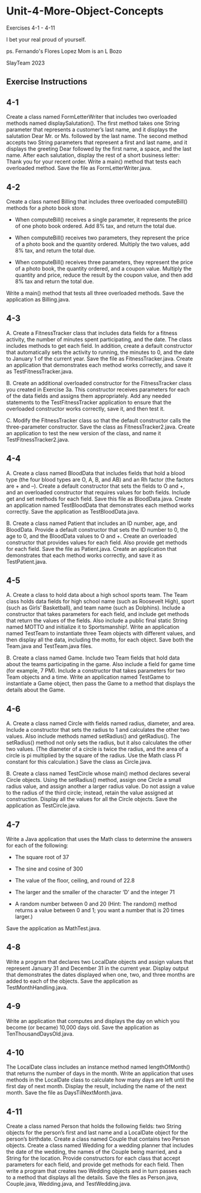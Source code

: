# Unit-4-More-Object-Concepts
Exercises 4-1 - 4-11

I bet your real proud of yourself. 

ps. Fernando's Flores Lopez Mom is an L Bozo

SlayTeam 2023

Exercise Instructions
-----------------------------------------------
4-1
--
Create a class named FormLetterWriter that includes two overloaded methods named displaySalutation(). The first method takes one String parameter that represents a customer’s last name, and it displays the salutation Dear Mr. or Ms. followed by the last name. The second method accepts two String parameters that represent a first and last name, and it displays the greeting Dear followed by the first name, a space, and the last name. After each salutation, display the rest of a short business letter: Thank you for your recent order. Write a main() method that tests each overloaded method. Save the file as FormLetterWriter.java.

4-2
--
Create a class named Billing that includes three overloaded computeBill() methods for a photo book store.

 - When computeBill() receives a single parameter, it represents the price of one photo book ordered. Add 8% tax, and return the total due.

 - When computeBill() receives two parameters, they represent the price of a photo book and the quantity ordered. Multiply the two values, add 8% tax, and return the total due.

- When computeBill() receives three parameters, they represent the price of a photo book, the quantity ordered, and a coupon value. Multiply the quantity and price, reduce the result by the coupon value, and then add 8% tax and return the total due.

Write a main() method that tests all three overloaded methods. Save the application as Billing.java.

4-3
--
A. Create a FitnessTracker class that includes data fields for a fitness activity, the number of minutes spent participating, and the date. The class includes methods to get each field. In addition, create a default constructor that automatically sets the activity to running, the minutes to 0, and the date to January 1 of the current year. Save the file as FitnessTracker.java. Create an application that demonstrates each method works correctly, and save it as TestFitnessTracker.java.

B. Create an additional overloaded constructor for the FitnessTracker class you created in Exercise 3a. This constructor receives parameters for each of the data fields and assigns them appropriately. Add any needed statements to the TestFitnessTracker application to ensure that the overloaded constructor works correctly, save it, and then test it.

C. Modify the FitnessTracker class so that the default constructor calls the three-parameter constructor. Save the class as FitnessTracker2.java. Create an application to test the new version of the class, and name it TestFitnessTracker2.java.

4-4
--
A. Create a class named BloodData that includes fields that hold a blood type (the four blood types are O, A, B, and AB) and an Rh factor (the factors are + and –). Create a default constructor that sets the fields to O and +, and an overloaded constructor that requires values for both fields. Include get and set methods for each field. Save this file as BloodData.java. Create an application named TestBloodData that demonstrates each method works correctly. Save the application as TestBloodData.java.

B. Create a class named Patient that includes an ID number, age, and BloodData. Provide a default constructor that sets the ID number to 0, the age to 0, and the BloodData values to O and +. Create an overloaded constructor that provides values for each field. Also provide get methods for each field. Save the file as Patient.java. Create an application that demonstrates that each method works correctly, and save it as TestPatient.java.

4-5
--
A. Create a class to hold data about a high school sports team. The Team class holds data fields for high school name (such as Roosevelt High), sport (such as Girls’ Basketball), and team name (such as Dolphins). Include a constructor that takes parameters for each field, and include get methods that return the values of the fields. Also include a public final static String named MOTTO and initialize it to Sportsmanship!. Write an application named TestTeam to instantiate three Team objects with different values, and then display all the data, including the motto, for each object. Save both the Team.java and TestTeam.java files.

B. Create a class named Game. Include two Team fields that hold data about the teams participating in the game. Also include a field for game time (for example, 7 PM). Include a constructor that takes parameters for two Team objects and a time. Write an application named TestGame to instantiate a Game object, then pass the Game to a method that displays the details about the Game.

4-6
--
A. Create a class named Circle with fields named radius, diameter, and area. Include a constructor that sets the radius to 1 and calculates the other two values. Also include methods named setRadius() and getRadius(). The setRadius() method not only sets the radius, but it also calculates the other two values. (The diameter of a circle is twice the radius, and the area of a circle is pi multiplied by the square of the radius. Use the Math class PI constant for this calculation.) Save the class as Circle.java.

B. Create a class named TestCircle whose main() method declares several Circle objects. Using the setRadius() method, assign one Circle a small radius value, and assign another a larger radius value. Do not assign a value to the radius of the third circle; instead, retain the value assigned at construction. Display all the values for all the Circle objects. Save the application as TestCircle.java.

4-7
--
Write a Java application that uses the Math class to determine the answers for each of the following:

- The square root of 37

- The sine and cosine of 300

- The value of the floor, ceiling, and round of 22.8

- The larger and the smaller of the character ‘D’ and the integer 71

- A random number between 0 and 20 (Hint: The random() method returns a value between 0 and 1; you want a number that is 20 times larger.)

Save the application as MathTest.java.

4-8
--
Write a program that declares two LocalDate objects and assign values that represent January 31 and December 31 in the current year. Display output that demonstrates the dates displayed when one, two, and three months are added to each of the objects. Save the application as TestMonthHandling.java.

4-9
--
Write an application that computes and displays the day on which you become (or became) 10,000 days old. Save the application as TenThousandDaysOld.java.

4-10
--
The LocalDate class includes an instance method named lengthOfMonth() that returns the number of days in the month. Write an application that uses methods in the LocalDate class to calculate how many days are left until the first day of next month. Display the result, including the name of the next month. Save the file as DaysTilNextMonth.java.

4-11
--
Create a class named Person that holds the following fields: two String objects for the person’s first and last name and a LocalDate object for the person’s birthdate. Create a class named Couple that contains two Person objects. Create a class named Wedding for a wedding planner that includes the date of the wedding, the names of the Couple being married, and a String for the location. Provide constructors for each class that accept parameters for each field, and provide get methods for each field. Then write a program that creates two Wedding objects and in turn passes each to a method that displays all the details. Save the files as Person.java, Couple.java, Wedding.java, and TestWedding.java.
